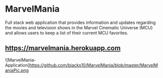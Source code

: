 # MarvelMania

Full stack web application that provides information and updates regarding the movies and television shows in the Marvel Cinematic Universe (MCU) and allows users to keep a list of their current MCU favorites. 

## https://marvelmania.herokuapp.com

![MarvelMania-Application]https://github.com/bjacks10/MarvelMania/blob/master/MarvelManiaPic.png
